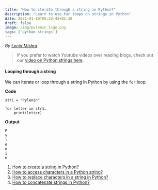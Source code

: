 ```yaml
---
title: "How to iterate through a string in Python?"
description: "Learn to use for loops on strings in Python"
date: 2021-01-10T09:20:41+05:30
draft: false
image: /img/pylenin_logo.png
tags: ['python strings']
---
```

<div class="sharethis-inline-follow-buttons"></div>

*By [Lenin Mishra](https://www.pylenin.com/authors/#lenin-mishra)*

> If you prefer to watch Youtube videos over reading blogs, check out our [video on Python strings here](https://youtu.be/MXdNMo_f95I). 

#### Looping through a string

We can iterate or loop through a string in Python by using the `for` loop.

**Code**
```python3
str1 = "Pylenin"

for letter in str1:
    print(letter)
```

**Output**

```bash
P
y
l
e
n
i
n
```

1. [How to create a string in Python?](https://www.pylenin.com/blogs/create-string-python/)
2. [How to access characters in a Python string?](https://www.pylenin.com/blogs/access-characters-in-string/)
3. [How to replace characters in a string in Python?](https://www.pylenin.com/blogs/replace-string-characters-python/)
4. [How to concatenate strings in Python?](https://www.pylenin.com/blogs/concatenate-strings-in-python/)